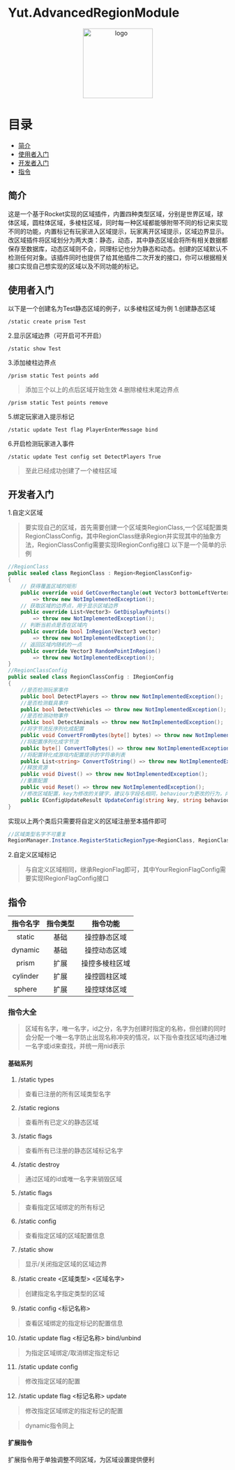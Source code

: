 # Yut.AdvancedRegionModule
<div align="center">
   <img width="160" src="/Images/Yuthung.jpg" alt="logo"></br>   
</div>           

# 目录
+ [简介](#简介)
+ [使用者入门](#使用者入门)
+ [开发者入门](#开发者入门)
+ [指令](#指令)

## 简介
这是一个基于Rocket实现的区域插件，内置四种类型区域，分别是世界区域，球体区域，圆柱体区域，多棱柱区域，同时每一种区域都能够附带不同的标记来实现不同的功能，内置标记有玩家进入区域提示，玩家离开区域提示，区域边界显示。改区域插件将区域划分为两大类：静态，动态，其中静态区域会将所有相关数据都保存至数据库，动态区域则不会，同理标记也分为静态和动态。创建的区域默认不检测任何对象。该插件同时也提供了给其他插件二次开发的接口，你可以根据相关接口实现自己想实现的区域以及不同功能的标记。
## 使用者入门
以下是一个创建名为Test静态区域的例子，以多棱柱区域为例
1.创建静态区域
```
/static create prism Test
```
2.显示区域边界（可开启可不开启）
```
/static show Test
```
3.添加棱柱边界点
```
/prism static Test points add
```
> 添加三个以上的点后区域开始生效
4.删除棱柱末尾边界点
```
/prism static Test points remove
```
5.绑定玩家进入提示标记
```
/static update Test flag PlayerEnterMessage bind
```
6.开启检测玩家进入事件
```
/static update Test config set DetectPlayers True
```
> 至此已经成功创建了一个棱柱区域
## 开发者入门
1.自定义区域
> 要实现自己的区域，首先需要创建一个区域类RegionClass,一个区域配置类RegionClassConfig，其中RegionClass继承Region<RegionClassConfig>并实现其中的抽象方法，RegionClassConfig需要实现IRegionConfig接口
以下是一个简单的示例
```C#
//RegionClass
public sealed class RegionClass : Region<RegionClassConfig>
{
    // 获得覆盖区域的矩形
    public override void GetCoverRectangle(out Vector3 bottomLeftVertex, out Vector3 topRightVertex)
        => throw new NotImplementedException();
    // 获取区域的边界点，用于显示区域边界
    public override List<Vector3> GetDisplayPoints()
        => throw new NotImplementedException();
    // 判断当前点是否在区域内
    public override bool InRegion(Vector3 vector)
        => throw new NotImplementedException();
    // 返回区域内随机的一点
    public override Vector3 RandomPointInRegion()
        => throw new NotImplementedException();
}
//RegionClassConfig
public sealed class RegionClassConfig : IRegionConfig
{
    //是否检测玩家事件
    public bool DetectPlayers => throw new NotImplementedException();
    //是否检测载具事件
    public bool DetectVehicles => throw new NotImplementedException();
    //是否检测动物事件
    public bool DetectAnimals => throw new NotImplementedException();
    //将字节流反序列化成配置
    public void ConvertFromBytes(byte[] bytes) => throw new NotImplementedException();
    //将配置序列化成字节流
    public byte[] ConvertToBytes() => throw new NotImplementedException();
    //将配置转化成游戏内配置提示的字符串列表
    public List<string> ConvertToString() => throw new NotImplementedException();
    //释放资源
    public void Divest() => throw new NotImplementedException();
    //重置配置
    public void Reset() => throw new NotImplementedException();
    //修改区域配置，key为修改的关键字，建议与字段名相同，behaviour为更改的行为，内置有set,add,remove,也可以自定义，value为更改的值
    public EConfigUpdateResult UpdateConfig(string key, string behaviour, string value) => throw new NotImplementedException();
}
```
实现以上两个类后只需要将自定义的区域注册至本插件即可
```C#
//区域类型名字不可重复
RegionManager.Instance.RegisterStaticRegionType<RegionClass, RegionClassConfig>("区域类型名字");
```
2.自定义区域标记
> 与自定义区域相同，继承RegionFlag<YourRegionFlagConfig>即可，其中YourRegionFlagConfig需要实现IRegionFlagConfig接口
## 指令
指令名字|指令类型|指令功能
:-:|:-:|:-:
static|基础|操控静态区域
dynamic|基础|操控动态区域
prism|扩展|操控多棱柱区域
cylinder|扩展|操控圆柱区域
sphere|扩展|操控球体区域
### 指令大全
> 区域有名字，唯一名字，id之分，名字为创建时指定的名称，但创建的同时会分配一个唯一名字防止出现名称冲突的情况，以下指令查找区域均通过唯一名字或id来查找，并统一用nid表示
#### 基础系列
1. /static types
> 查看已注册的所有区域类型名字      
2. /static regions
> 查看所有已定义的静态区域      
3. /static flags
> 查看所有已注册的静态区域标记名字      
4. /static destroy <nid>
> 通过区域的id或唯一名字来销毁区域      
5. /static flags <nid>
> 查看指定区域绑定的所有标记      
6. /static config <nid>
> 查看指定区域的区域配置信息      
7. /static show <nid>
> 显示/关闭指定区域的区域边界      
8. /static create <区域类型> <区域名字>
> 创建指定名字指定类型的区域      
9. /static config <nid> <标记名称>
> 查看区域绑定的指定标记的配置信息      
10. /static update <nid> flag <标记名称> bind/unbind
> 为指定区域绑定/取消绑定指定标记      
11. /static update <nid> config <key> <behaviour> <value>
> 修改指定区域的配置      
12. /static update <nid> flag <标记名称> update <key> <behaviour> <value>
> 修改指定区域绑定的指定标记的配置      

>  dynamic指令同上
#### 扩展指令
扩展指令用于单独调整不同区域，为区域设置提供便利      
